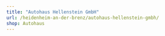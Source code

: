 ```yaml
---
title: "Autohaus Hellenstein GmbH"
url: /heidenheim-an-der-brenz/autohaus-hellenstein-gmbh/
shop: Autohaus
---
```

